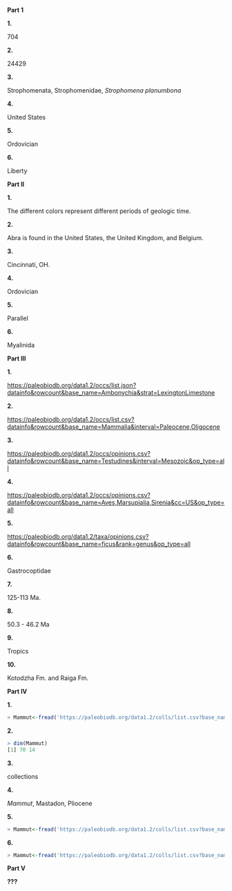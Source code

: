 **Part 1**

**1.**

704

**2.**

24429

**3.**

Strophomenata, Strophomenidae, *Strophomena planumbona*

**4.**

United States

**5.**

Ordovician

**6.**

Liberty

**Part II**

**1.**

The different colors represent different periods of geologic time.

**2.**

Abra is found in the United States, the United Kingdom, and Belgium.

**3.**

Cincinnati, OH.

**4.**

Ordovician

**5.**

Parallel

**6.**

Myalinida

**Part III**

**1.**

https://paleobiodb.org/data1.2/occs/list.json?datainfo&rowcount&base_name=Ambonychia&strat=LexingtonLimestone

**2.**

https://paleobiodb.org/data1.2/occs/list.csv?datainfo&rowcount&base_name=Mammalia&interval=Paleocene,Oligocene

**3.**

https://paleobiodb.org/data1.2/occs/opinions.csv?datainfo&rowcount&base_name=Testudines&interval=Mesozoic&op_type=all

**4.**

https://paleobiodb.org/data1.2/occs/opinions.csv?datainfo&rowcount&base_name=Aves,Marsupialia,Sirenia&cc=US&op_type=all

**5.**

https://paleobiodb.org/data1.2/taxa/opinions.csv?datainfo&rowcount&base_name=ficus&rank=genus&op_type=all

**6.**

Gastrocoptidae

**7.**

125-113 Ma.

**8.**

50.3 - 46.2 Ma

**9.**

Tropics

**10.**

Kotodzha Fm. and Raiga Fm.

**Part IV**

**1.**
````R
> Mammut<-fread('https://paleobiodb.org/data1.2/colls/list.csv?base_name=Mammut&interval=Pliocene')
````

**2.**
````R
> dim(Mammut)
[1] 70 14
````

**3.**

collections

**4.**

*Mammut*, Mastadon, Pliocene

**5.**
````R
> Mammut<-fread('https://paleobiodb.org/data1.2/colls/list.csv?base_name=Mammut&interval=Miocene,Pleistocene')
````

**6.**
````R
> Mammut<-fread('https://paleobiodb.org/data1.2/colls/list.csv?base_name=Mammut&interval=Miocene,Pleistocene&show=paleoloc')
````
**Part V**

**???**
